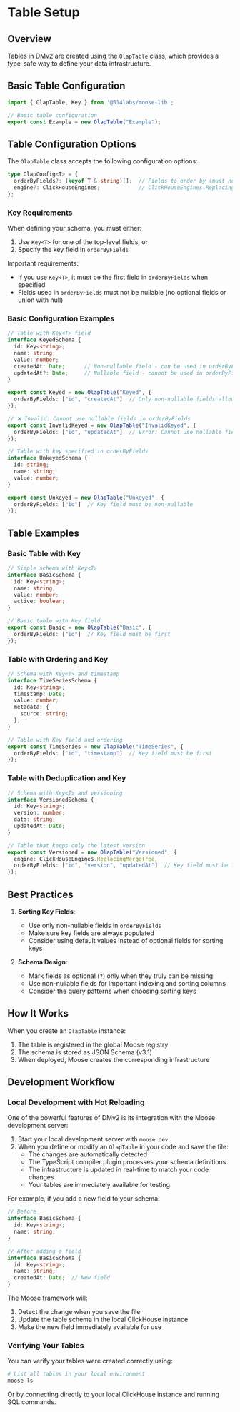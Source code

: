 # Table Setup

## Overview
Tables in DMv2 are created using the `OlapTable` class, which provides a type-safe way to define your data infrastructure.

## Basic Table Configuration

```typescript
import { OlapTable, Key } from '@514labs/moose-lib';

// Basic table configuration
export const Example = new OlapTable("Example");
```

## Table Configuration Options

The `OlapTable` class accepts the following configuration options:

```typescript
type OlapConfig<T> = {
  orderByFields?: (keyof T & string)[];  // Fields to order by (must not be nullable)
  engine?: ClickHouseEngines;            // ClickHouseEngines.ReplacingMergeTree deuplicates records
};
```

### Key Requirements

When defining your schema, you must either:
1. Use `Key<T>` for one of the top-level fields, or
2. Specify the key field in `orderByFields`

Important requirements:
- If you use `Key<T>`, it must be the first field in `orderByFields` when specified
- Fields used in `orderByFields` must not be nullable (no optional fields or union with null)

### Basic Configuration Examples

```typescript
// Table with Key<T> field
interface KeyedSchema {
  id: Key<string>;
  name: string;
  value: number;
  createdAt: Date;      // Non-nullable field - can be used in orderByFields
  updatedAt?: Date;     // Nullable field - cannot be used in orderByFields
}

export const Keyed = new OlapTable("Keyed", {
  orderByFields: ["id", "createdAt"]  // Only non-nullable fields allowed
});

// ❌ Invalid: Cannot use nullable fields in orderByFields
export const InvalidKeyed = new OlapTable("InvalidKeyed", {
  orderByFields: ["id", "updatedAt"]  // Error: Cannot use nullable field 'updatedAt'
});

// Table with key specified in orderByFields
interface UnkeyedSchema {
  id: string;
  name: string;
  value: number;
}

export const Unkeyed = new OlapTable("Unkeyed", {
  orderByFields: ["id"]  // Key field must be non-nullable
});
```

## Table Examples

### Basic Table with Key
```typescript
// Simple schema with Key<T>
interface BasicSchema {
  id: Key<string>;
  name: string;
  value: number;
  active: boolean;
}

// Basic table with Key field
export const Basic = new OlapTable("Basic", {
  orderByFields: ["id"]  // Key field must be first
});
```

### Table with Ordering and Key
```typescript
// Schema with Key<T> and timestamp
interface TimeSeriesSchema {
  id: Key<string>;
  timestamp: Date;
  value: number;
  metadata: {
    source: string;
  };
}

// Table with Key field and ordering
export const TimeSeries = new OlapTable("TimeSeries", {
  orderByFields: ["id", "timestamp"]  // Key field must be first
});
```

### Table with Deduplication and Key
```typescript
// Schema with Key<T> and versioning
interface VersionedSchema {
  id: Key<string>;
  version: number;
  data: string;
  updatedAt: Date;
}

// Table that keeps only the latest version
export const Versioned = new OlapTable("Versioned", {
  engine: ClickHouseEngines.ReplacingMergeTree,
  orderByFields: ["id", "version", "updatedAt"]  // Key field must be first
});
```

## Best Practices

1. **Sorting Key Fields**:
   - Use only non-nullable fields in `orderByFields`
   - Make sure key fields are always populated
   - Consider using default values instead of optional fields for sorting keys

2. **Schema Design**:
   - Mark fields as optional (`?`) only when they truly can be missing
   - Use non-nullable fields for important indexing and sorting columns
   - Consider the query patterns when choosing sorting keys

## How It Works

When you create an `OlapTable` instance:
1. The table is registered in the global Moose registry
2. The schema is stored as JSON Schema (v3.1)
3. When deployed, Moose creates the corresponding infrastructure

## Development Workflow

### Local Development with Hot Reloading

One of the powerful features of DMv2 is its integration with the Moose development server:

1. Start your local development server with `moose dev`
2. When you define or modify an `OlapTable` in your code and save the file:
   - The changes are automatically detected
   - The TypeScript compiler plugin processes your schema definitions
   - The infrastructure is updated in real-time to match your code changes
   - Your tables are immediately available for testing

For example, if you add a new field to your schema:
```typescript
// Before
interface BasicSchema {
  id: Key<string>;
  name: string;
}

// After adding a field
interface BasicSchema {
  id: Key<string>;
  name: string;
  createdAt: Date;  // New field
}
```

The Moose framework will:
1. Detect the change when you save the file
2. Update the table schema in the local ClickHouse instance
3. Make the new field immediately available for use

### Verifying Your Tables

You can verify your tables were created correctly using:
```bash
# List all tables in your local environment
moose ls
```

Or by connecting directly to your local ClickHouse instance and running SQL commands. 